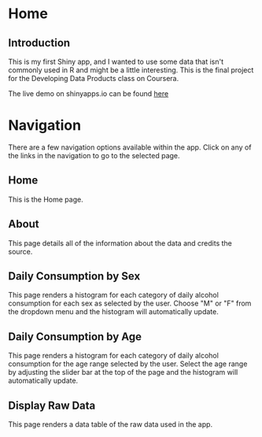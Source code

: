 # Home

## Introduction

This is my first Shiny app, and I wanted to use some data that isn't commonly used in R and might be a little interesting.  This is the final project for the Developing Data Products class on Coursera.

The live demo on shinyapps.io can be found [here](https://mcrabtree.shinyapps.io/Developing_Data_Products_Project/)

# Navigation

There are a few navigation options available within the app.  Click on any of the links in the navigation to go to the selected page.

## Home

This is the Home page.

## About

This page details all of the information about the data and credits the source.

## Daily Consumption by Sex

This page renders a histogram for each category of daily alcohol consumption for each sex as selected by the user.  Choose "M" or "F" from the dropdown menu and the histogram will automatically update.

## Daily Consumption by Age

This page renders a histogram for each category of daily alcohol consumption for the age range selected by the user.  Select the age range by adjusting the slider bar at the top of the page and the histogram will automatically update.

## Display Raw Data

This page renders a data table of the raw data used in the app.